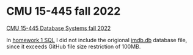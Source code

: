 # CMU 15-445 fall 2022

[CMU 15-445 Database Systems fall 2022](https://15445.courses.cs.cmu.edu/fall2022/)

In [homework 1 SQL](hw1_sql) I did not include the origional [imdb.db](https://15445.courses.cs.cmu.edu/fall2022/files/imdb-cmudb2022.db.gz) database file, since it exceeds GitHub file size restriction of 100MB. 

